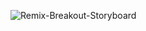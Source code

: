 ![Remix-Breakout-Storyboard](https://github.com/user-attachments/assets/19738118-7dab-494e-b3f9-a21e5251e965)
